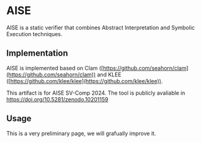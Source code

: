 # AISE

AISE is a static verifier that combines Abstract Interpretation and Symbolic Execution techniques.

## Implementation

AISE is implemented based on Clam ([https://github.com/seahorn/clam](https://github.com/seahorn/clam)) and KLEE ([https://github.com/klee/klee](https://github.com/klee/klee)).

This artifact is for AISE SV-Comp 2024.
The tool is publicly avaliable in https://doi.org/10.5281/zenodo.10201159
## Usage
This is a very preliminary page, we will grafually improve it.

